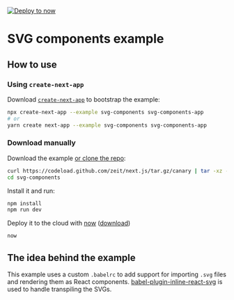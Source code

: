 [![Deploy to now](https://deploy.now.sh/static/button.svg)](https://deploy.now.sh/?repo=https://github.com/zeit/next.js/tree/master/examples/svg-components)

# SVG components example

## How to use

### Using `create-next-app`

Download [`create-next-app`](https://github.com/segmentio/create-next-app) to bootstrap the example:

```bash
npx create-next-app --example svg-components svg-components-app
# or
yarn create next-app --example svg-components svg-components-app
```

### Download manually

Download the example [or clone the repo](https://github.com/zeit/next.js):

```bash
curl https://codeload.github.com/zeit/next.js/tar.gz/canary | tar -xz --strip=2 next.js-canary/examples/svg-components
cd svg-components
```

Install it and run:

```bash
npm install
npm run dev
```

Deploy it to the cloud with [now](https://zeit.co/now) ([download](https://zeit.co/download))

```bash
now
```

## The idea behind the example

This example uses a custom `.babelrc` to add support for importing `.svg` files and rendering them as React components. [babel-plugin-inline-react-svg](https://www.npmjs.com/package/babel-plugin-inline-react-svg) is used to handle transpiling the SVGs.
